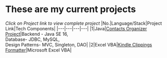 # These are my current projects
  *Click on Project link to view complete project* 
|No.|Language/Stack|Project Link|Tech Components|
|---|---|---|---|
|1|Java|[Contacts Organizer Project](https://github.com/mariojoshua/PhoneBookApp)|Backend - Java SE 16, <br> Database- JDBC, MySQL, <br>Design Patterns- MVC, Singleton, DAO|
|2|Excel VBA|[Kindle Clippings Formatter](https://github.com/mariojoshua/KindleClippingsFormatter)|Microsoft Excel VBA|
